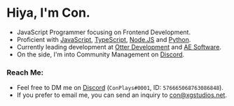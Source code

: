 # Hiya, I'm Con. <img src="https://komarev.com/ghpvc/?username=ConCodesStuff" alt=""/>

- JavaScript Programmer focusing on Frontend Development.
- Proficient with [JavaScript](https://www.javascript.com/), [TypeScript](https://www.typescriptlang.org), [Node.JS](https://nodejs.org) and [Python](https://python.org).
- Currently leading development at [Otter Development](https://github.com/otter-dev) and [AE Software](http://aesoftware.xyz).
- On the side, I'm into Community Management on [Discord](https://discord.com).

### Reach Me: 
- Feel free to DM me on [Discord](https://discord.com/users/576665068763086848;) (`ConPlays#0001`, ID: `576665068763086848`).
- If you prefer to email me, you can send an inquiry to con@xgstudios.net.
 


 


